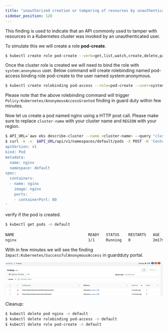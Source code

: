 ```yaml
---
title: "unauthorized creation or tampering of resourses by unauthenticated user" 
sidebar_position: 128
---
```



This finding is used to indicate that an API commonly used to tamper with resources in a Kubernetes cluster was invoked by an unauthenticated user.

To simulate this we will create a role **pod-create**.

```bash
$ kubectl create role pod-create --verb=get,list,watch,create,delete,patch --resource=pods -n default
```

Once the cluster role is created we will need to bind the role with `system:anonymous` user. Below command will create rolebinding named pod-access binding role pod-create to the user named system:anonymous.

```bash
$ kubectl create rolebinding pod-access --role=pod-create --user=system:anonymous
```

Please note that the above rolebinding command will trigger `Policy:Kubernetes/AnonymousAccessGranted` finding in guard duty within few minutes.

Now let us create a pod named nginx using a HTTP post call. Please make sure to replace `cluster-name` with your cluster name and `REGION` with your region.

```bash
$ API_URL=`aws eks describe-cluster --name <cluster-name> --query "cluster.endpoint" --region <REGION> --output text`
$ curl -k -v  $API_URL/api/v1/namespaces/default/pods -X POST -H 'Content-Type: application/yaml'   -d '---
apiVersion: v1
kind: Pod
metadata:
  name: nginx
  namespace: default
spec:
  containers:
  - name: nginx
    image: nginx
    ports:
    - containerPort: 80
'
```

verify if the pod is created.

```bash
$ kubectl get pods -n default

NAME                                 READY   STATUS    RESTARTS   AGE
nginx                                1/1     Running   0          2m17s
```

With in few minutes we will see the finding `Impact:Kubernetes/SuccessfulAnonymousAccess` in guardduty portal.

![](finding-3.png)

Cleanup:

```bash
$ kubectl delete pod nginx -n default
$ kubectl delete rolebinding pod-access -n default
$ kubectl delete role pod-create -n default
```
